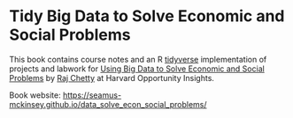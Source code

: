 # Tidy Big Data to Solve Economic and Social Problems

This book contains course notes and an R [tidyverse](https://www.tidyverse.org/) implementation of projects and labwork for [Using Big Data to Solve Economic and Social Problems](https://opportunityinsights.org/course/) by [Raj Chetty](http://www.rajchetty.com/) at Harvard Opportunity Insights. 

Book website: https://seamus-mckinsey.github.io/data_solve_econ_social_problems/
